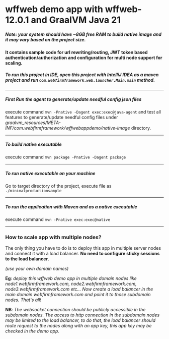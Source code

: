 # wffweb demo app with wffweb-12.0.1 and GraalVM Java 21
##### Note: your system should have ~8GB free RAM to build native image and it may vary based on the project size.
#### It contains sample code for url rewriting/routing, JWT token based authentication/authorization and configuration for multi node support for scaling.


##### To run this project in IDE, open this project with IntelliJ IDEA as a maven project and run `com.webfirmframework.web.launcher.Main.main` method.

___

##### First Run the agent to generate/update needful config json files
execute command `mvn -Pnative -Dagent exec:exec@java-agent` and test all features to generate/update needful config files
under _graalvm_resources/META-INF/com.webfirmframework/wffwebappdemo/native-image_ directory.

___

##### To build native executable
execute command `mvn package -Pnative -Dagent package`

___

##### To run native executable on your machine
Go to target directory of the project, execute file as `./minimalproductionsample`

___

##### To run the application with Maven and as a native executable
execute command `mvn -Pnative exec:exec@native`

___



### How to scale app with multiple nodes?
The only thing you have to do is to deploy this app in multiple server nodes and connect it with a load balancer. 
**No need to configure sticky sessions to the load balancer**.

_(use your own domain names)_

**Eg**: _deploy this wffweb demo app in multiple domain nodes like node1.webfirmframework.com, node2.webfirmframework.com, node3.webfirmframework.com etc... 
Now create a load balancer in the main domain webfirmframework.com and point it to those subdomain nodes. That's all!_

**NB**: _The websocket connection should be publicly accessible in the subdomain nodes. 
The access to http connection in the subdomain nodes may be limited to the load balancer, 
to do that, the load balancer should route request to the nodes along with an app key,
this app key may be checked in the demo app._
